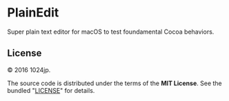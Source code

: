 
PlainEdit
=============================

Super plain text editor for macOS to test foundamental Cocoa behaviors.


License
-----------------------------
© 2016 1024jp.

The source code is distributed under the terms of the __MIT License__. See the bundled "[LICENSE](LICENSE)" for details.
